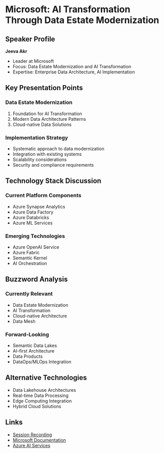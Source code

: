 # Microsoft: AI Transformation Through Data Estate Modernization

## Speaker Profile
**Jeeva Akr**
- Leader at Microsoft
- Focus: Data Estate Modernization and AI Transformation
- Expertise: Enterprise Data Architecture, AI Implementation

## Key Presentation Points

### Data Estate Modernization
1. Foundation for AI Transformation
2. Modern Data Architecture Patterns
3. Cloud-native Data Solutions

### Implementation Strategy
- Systematic approach to data modernization
- Integration with existing systems
- Scalability considerations
- Security and compliance requirements

## Technology Stack Discussion

### Current Platform Components
- Azure Synapse Analytics
- Azure Data Factory
- Azure Databricks
- Azure ML Services

### Emerging Technologies
- Azure OpenAI Service
- Azure Fabric
- Semantic Kernel
- AI Orchestration

## Buzzword Analysis

### Currently Relevant
- Data Estate Modernization
- AI Transformation
- Cloud-native Architecture
- Data Mesh

### Forward-Looking
- Semantic Data Lakes
- AI-first Architecture
- Data Products
- DataOps/MLOps Integration

## Alternative Technologies
- Data Lakehouse Architectures
- Real-time Data Processing
- Edge Computing Integration
- Hybrid Cloud Solutions

## Links
- [Session Recording](https://www.bigdatasummitcanada.com/enabling-ai-transformation-by-modernizing-data-estate/)
- [Microsoft Documentation](https://docs.microsoft.com/azure/architecture/data-guide/)
- [Azure AI Services](https://azure.microsoft.com/services/ai-services/)
